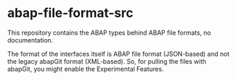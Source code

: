 # abap-file-format-src
This repository contains the ABAP types behind ABAP file formats, no documentation.

The format of the interfaces itself is ABAP file format (JSON-based) and not the legacy abapGit format (XML-based).
So, for pulling the files with abapGit, you might enable the Experimental Features.

